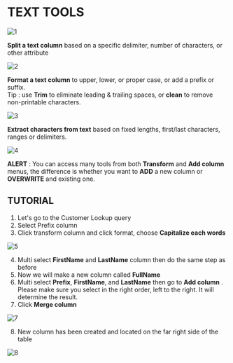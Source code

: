 # TEXT TOOLS

![1](https://github.com/anaswick/my_portfolio/assets/24541471/8cfe6977-42ea-41ff-9f51-04e80f15379a)

**Split a text column** based on a specific delimiter, number of characters, or other attribute

![2](https://github.com/anaswick/my_portfolio/assets/24541471/678a31ff-00a8-47e2-b432-caca4c46089c)

**Format a text column** to upper, lower, or proper case, or add a prefix or suffix. <br>
Tip : use **Trim** to eliminate leading & trailing spaces, or **clean** to remove non-printable characters.

![3](https://github.com/anaswick/my_portfolio/assets/24541471/b0e818ea-bee3-45e4-852e-f06b9d88ffa7)

**Extract characters from text** based on fixed lengths, first/last characters, ranges or delimiters.

![4](https://github.com/anaswick/my_portfolio/assets/24541471/fe416180-9339-46d4-9d5f-dd64824188ed)

**ALERT** : You can access many tools from both **Transform** and **Add column** menus, the difference is whether you want to **ADD** a new column or **OVERWRITE** and existing one.

## TUTORIAL

1. Let's go to the Customer Lookup query
2. Select Prefix column
3. Click transform column and click format, choose **Capitalize each words**

![5](https://github.com/anaswick/my_portfolio/assets/24541471/d193be48-c865-4183-8a3c-24691e679774)

4. Multi select **FirstName** and **LastName** column then do the same step as before
5. Now we will make a new column called **FullName**
6. Multi select **Prefix**, **FirstName**, and **LastName** then go to **Add column** . Please make sure you select in the right order, left to the right. It will determine the result. 
7. Click **Merge column**

![7](https://github.com/anaswick/my_portfolio/assets/24541471/705f0eaa-2983-45a9-a08a-f1b81a9d04f5)

8. New column has been created and located on the far right side of the table

![8](https://github.com/anaswick/my_portfolio/assets/24541471/119e9aff-7613-4480-95db-9eda7f3701df)




